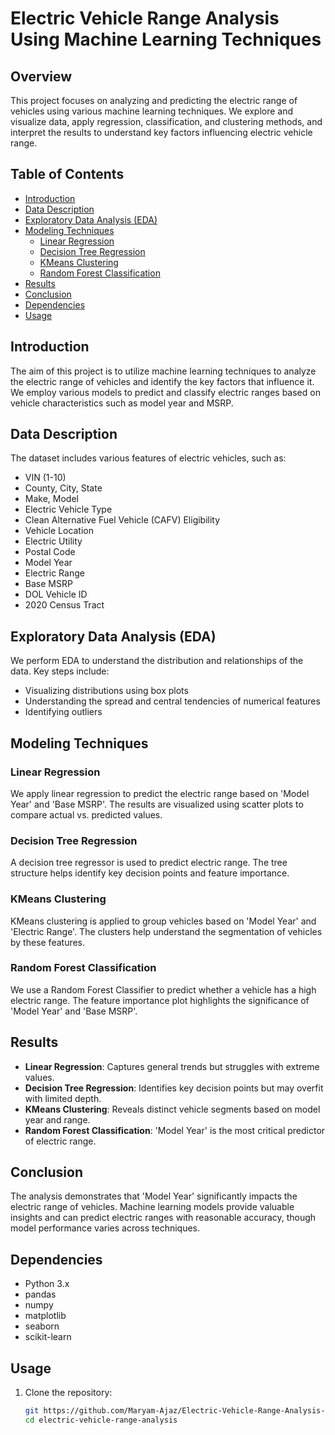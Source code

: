 # Electric Vehicle Range Analysis Using Machine Learning Techniques

## Overview

This project focuses on analyzing and predicting the electric range of vehicles using various machine learning techniques. We explore and visualize data, apply regression, classification, and clustering methods, and interpret the results to understand key factors influencing electric vehicle range.

## Table of Contents

- [Introduction](#introduction)
- [Data Description](#data-description)
- [Exploratory Data Analysis (EDA)](#exploratory-data-analysis-eda)
- [Modeling Techniques](#modeling-techniques)
  - [Linear Regression](#linear-regression)
  - [Decision Tree Regression](#decision-tree-regression)
  - [KMeans Clustering](#kmeans-clustering)
  - [Random Forest Classification](#random-forest-classification)
- [Results](#results)
- [Conclusion](#conclusion)
- [Dependencies](#dependencies)
- [Usage](#usage)

## Introduction

The aim of this project is to utilize machine learning techniques to analyze the electric range of vehicles and identify the key factors that influence it. We employ various models to predict and classify electric ranges based on vehicle characteristics such as model year and MSRP.

## Data Description

The dataset includes various features of electric vehicles, such as:

- VIN (1-10)
- County, City, State
- Make, Model
- Electric Vehicle Type
- Clean Alternative Fuel Vehicle (CAFV) Eligibility
- Vehicle Location
- Electric Utility
- Postal Code
- Model Year
- Electric Range
- Base MSRP
- DOL Vehicle ID
- 2020 Census Tract

## Exploratory Data Analysis (EDA)

We perform EDA to understand the distribution and relationships of the data. Key steps include:

- Visualizing distributions using box plots
- Understanding the spread and central tendencies of numerical features
- Identifying outliers

## Modeling Techniques

### Linear Regression

We apply linear regression to predict the electric range based on 'Model Year' and 'Base MSRP'. The results are visualized using scatter plots to compare actual vs. predicted values.

### Decision Tree Regression

A decision tree regressor is used to predict electric range. The tree structure helps identify key decision points and feature importance.

### KMeans Clustering

KMeans clustering is applied to group vehicles based on 'Model Year' and 'Electric Range'. The clusters help understand the segmentation of vehicles by these features.

### Random Forest Classification

We use a Random Forest Classifier to predict whether a vehicle has a high electric range. The feature importance plot highlights the significance of 'Model Year' and 'Base MSRP'.

## Results

- **Linear Regression**: Captures general trends but struggles with extreme values.
- **Decision Tree Regression**: Identifies key decision points but may overfit with limited depth.
- **KMeans Clustering**: Reveals distinct vehicle segments based on model year and range.
- **Random Forest Classification**: 'Model Year' is the most critical predictor of electric range.

## Conclusion

The analysis demonstrates that 'Model Year' significantly impacts the electric range of vehicles. Machine learning models provide valuable insights and can predict electric ranges with reasonable accuracy, though model performance varies across techniques.

## Dependencies

- Python 3.x
- pandas
- numpy
- matplotlib
- seaborn
- scikit-learn

## Usage

1. Clone the repository:
   ```bash
   git https://github.com/Maryam-Ajaz/Electric-Vehicle-Range-Analysis-Using-Machine-Learning-Techniques/tree/main
   cd electric-vehicle-range-analysis
